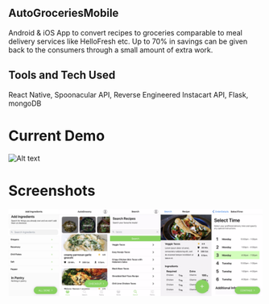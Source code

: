 ## AutoGroceriesMobile
Android &amp; iOS App to convert recipes to groceries comparable to meal delivery services like HelloFresh etc. Up to 70% in savings can be given back to the consumers through a small amount of extra work.

## Tools and Tech Used
React Native, 
Spoonacular API, 
Reverse Engineered Instacart API, 
Flask, 
mongoDB
# Current Demo
![Alt text](./app-mockup.gif?raw=true "Site Home")
# Screenshots
![Alt text](./screens.png?raw=true "Site Home")

